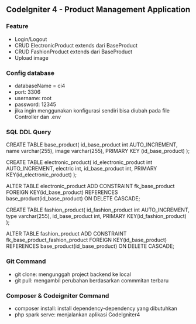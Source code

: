 ## CodeIgniter 4 - Product Management Application

### Feature
- Login/Logout
- CRUD ElectronicProduct extends dari BaseProduct
- CRUD FashionProduct extends dari BaseProduct
- Upload image

### Config database
- databaseName = ci4
- port: 3306
- username: root
- password: 12345
- jika ingin menggunakan konfigurasi sendiri bisa diubah pada file Controller dan .env

### SQL DDL Query
CREATE TABLE base_product(
	id_base_product int AUTO_INCREMENT,
	name varchar(255),
    image varchar(255),
    PRIMARY KEY (id_base_product)
);

CREATE TABLE electronic_product(
	id_electronic_product int  AUTO_INCREMENT,
    electric int,
    id_base_product int,
    PRIMARY KEY(id_electronic_product)
);

ALTER TABLE electronic_product
ADD CONSTRAINT fk_base_product
FOREIGN KEY(id_base_product)
REFERENCES base_product(id_base_product) ON DELETE CASCADE;

CREATE TABLE fashion_product(
	id_fashion_product int  AUTO_INCREMENT,
    type varchar(255),
    id_base_product int,
    PRIMARY KEY(id_fashion_product)
);

ALTER TABLE fashion_product
ADD CONSTRAINT fk_base_product_fashion_product
FOREIGN KEY(id_base_product)
REFERENCES base_product(id_base_product) ON DELETE CASCADE;

### Git Command

- git clone: mengunggah project backend ke local
- git pull: mengambil perubahan berdasarkan commmitan terbaru

### Composer & Codeigniter Command
- composer install: install dependency-dependency yang dibutuhkan
- php spark serve: menjalankan aplikasi CodeIgniter4

